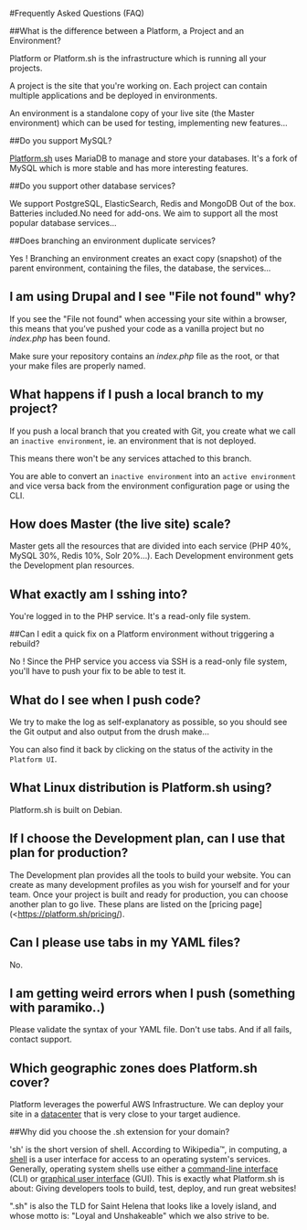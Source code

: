 #Frequently Asked Questions (FAQ)

##What is the difference between a Platform, a Project and an Environment?

Platform or Platform.sh is the infrastructure which is running all your projects.

A project is the site that you're working on. Each project can contain multiple applications and be deployed in environments.

An environment is a standalone copy of your live site (the Master environment) which can be used for testing, implementing new features...

##Do you support MySQL?

[Platform.sh](https://platform.sh) uses MariaDB to manage and store your databases. It's a fork of MySQL which is more stable and has more interesting features.

##Do you support other database services?

We support PostgreSQL, ElasticSearch, Redis and MongoDB Out of the box. Batteries included.No need for add-ons. We aim to support all the most popular database services...

##Does branching an environment duplicate services?

Yes ! Branching an environment creates an exact copy (snapshot) of the parent environment, containing the files, the database, the services...

## I am using Drupal and  I see "File not found" why?

If you see the "File not found" when accessing your site within a browser, this means that you’ve pushed your code as a vanilla project but no *index.php* has been found.

Make sure your repository contains an *index.php* file as the root, or that your make files are properly named.

## What happens if I push a local branch to my project?

If you push a local branch that you created with Git, you create what we call an `inactive environment`, ie. an environment that is not deployed.

This means there won't be any services attached to this branch.

You are able to convert an `inactive environment` into an `active environment` and vice versa back from the environment configuration page or using the CLI.

## How does Master  (the live site) scale?

Master gets all the resources that are divided into each service (PHP 40%, MySQL 30%, Redis 10%, Solr 20%…). Each Development environment gets the Development plan resources.

## What exactly am I sshing into?

You're logged in to the PHP service. It's a read-only file system. 

##Can I edit a quick fix on a Platform environment without triggering a rebuild?

No ! Since the PHP service you access via SSH is a read-only file system, you'll have to push your fix to be able to test it.

## What do I see when I push code?

We try to make the log as self-explanatory as possible, so you should see the Git output and also output from the drush make...

You can also find it back by clicking on the status of the activity in the `Platform UI`.

## What Linux distribution is Platform.sh using?

Platform.sh is built on Debian.

## If I choose the Development plan, can I use that plan for production?

The Development plan provides all the tools to build your website. You can create as many development profiles as you wish for yourself and for your team.
Once your project is built and ready for production, you can choose another plan to go live. These plans are listed on the [pricing page](<https://platform.sh/pricing/).

## Can I please use tabs in my YAML files?

No.

## I am getting weird errors when I push (something with paramiko..)

Please validate the syntax of your YAML file. Don't use tabs. And if all fails, contact support.

## Which geographic zones does Platform.sh cover?

Platform leverages the powerful AWS Infrastructure.
We can deploy your site in a  [datacenter](https://aws.amazon.com/about-aws/globalinfrastructure/regional-product-services/) that is very close to your target audience.

##Why did you choose the .sh extension for your domain?

'sh' is the short version of shell.
According to Wikipedia™, in computing, a [shell](http://en.wikipedia.org/wiki/Shell_(computing)) is a user interface  for access 
to an operating system's services. Generally, operating system shells use either a [command-line interface ](http://en.wikipedia.org/wiki/Command-line_interface) (CLI) or
[graphical user interface](http://en.wikipedia.org/wiki/Graphical_user_interface) (GUI).
This is exactly what Platform.sh is about: Giving developers tools to build, test, deploy, 
and run great websites!

".sh" is also the TLD for Saint Helena that looks like a lovely island, and whose motto is: 
"Loyal and Unshakeable" which we also strive to be.
 

